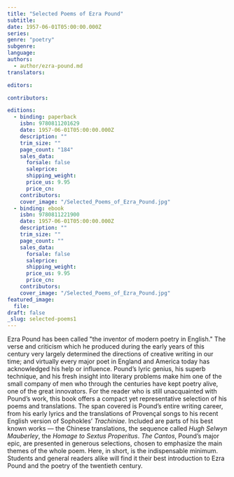 ```yaml
---
title: "Selected Poems of Ezra Pound"
subtitle:
date: 1957-06-01T05:00:00.000Z
series:
genre: "poetry"
subgenre:
language:
authors:
  - author/ezra-pound.md
translators:

editors:

contributors:

editions:
  - binding: paperback
    isbn: 9780811201629
    date: 1957-06-01T05:00:00.000Z
    description: ""
    trim_size: ""
    page_count: "184"
    sales_data:
      forsale: false
      saleprice:
      shipping_weight:
      price_us: 9.95
      price_cn:
    contributors:
    cover_image: "/Selected_Poems_of_Ezra_Pound.jpg"
  - binding: ebook
    isbn: 9780811221900
    date: 1957-06-01T05:00:00.000Z
    description: ""
    trim_size: ""
    page_count: ""
    sales_data:
      forsale: false
      saleprice:
      shipping_weight:
      price_us: 9.95
      price_cn:
    contributors:
    cover_image: "/Selected_Poems_of_Ezra_Pound.jpg"
featured_image:
  file:
draft: false
_slug: selected-poems1
---
```


Ezra Pound has been called "the inventor of modern poetry in English." The verse and criticism which he produced during the early years of this century very largely determined the directions of creative writing in our time; and virtually every major poet in England and America today has acknowledged his help or influence. Pound’s lyric genius, his superb technique, and his fresh insight into literary problems make him one of the small company of men who through the centuries have kept poetry alive, one of the great innovators. For the reader who is still unacquainted with Pound’s work, this book offers a compact yet representative selection of his poems and translations. The span covered is Pound’s entire writing career, from his early lyrics and the translations of Provençal songs to his recent English version of Sophokles’ _Trachiniae_. Included are parts of his best known works — the Chinese translations, the sequence called _Hugh Selwyn Mauberley_, the _Homage to Sextus Properitus_. _The Cantos_, Pound’s major epic, are presented in generous selections, chosen to emphasize the main themes of the whole poem. Here, in short, is the indispensable minimum. Students and general readers alike will find it their best introduction to Ezra Pound and the poetry of the twentieth century.

